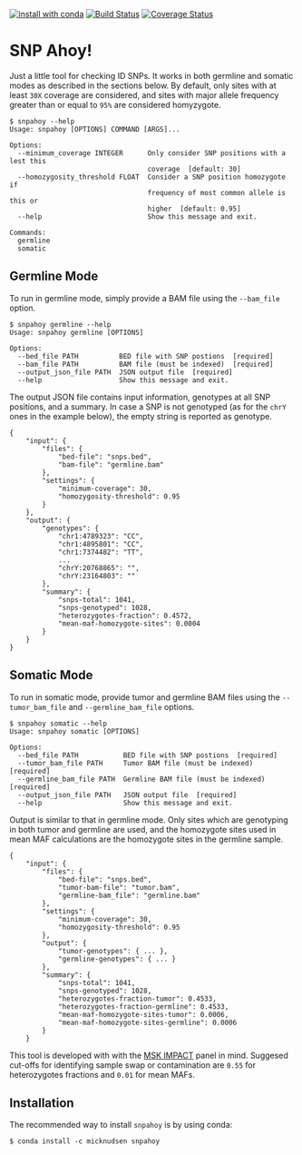 [![install with conda](https://img.shields.io/badge/install%20with-conda-brightgreen.svg?style=flat)](https://conda.anaconda.org/micknudsen) [![Build Status](https://travis-ci.org/micknudsen/snpahoy.svg?branch=master)](https://travis-ci.org/micknudsen/snpahoy) [![Coverage Status](https://coveralls.io/repos/github/micknudsen/snpahoy/badge.svg?branch=master)](https://coveralls.io/github/micknudsen/snpahoy?branch=master)

# SNP Ahoy!

Just a little tool for checking ID SNPs. It works in both germline and somatic modes as described in the sections below. By default, only sites with at least `30X` coverage are considered, and sites with major allele frequency greater than or equal to `95%` are considered homyzygote.

```
$ snpahoy --help
Usage: snpahoy [OPTIONS] COMMAND [ARGS]...

Options:
  --minimum_coverage INTEGER      Only consider SNP positions with a lest this
                                  coverage  [default: 30]
  --homozygosity_threshold FLOAT  Consider a SNP position homozygote if
                                  frequency of most common allele is this or
                                  higher  [default: 0.95]
  --help                          Show this message and exit.

Commands:
  germline
  somatic
```

## Germline Mode

To run in germline mode, simply provide a BAM file using the `--bam_file` option.

```
$ snpahoy germline --help
Usage: snpahoy germline [OPTIONS]

Options:
  --bed_file PATH          BED file with SNP postions  [required]
  --bam_file PATH          BAM file (must be indexed)  [required]
  --output_json_file PATH  JSON output file  [required]
  --help                   Show this message and exit.
```

The output JSON file contains input information, genotypes at all SNP positions, and a summary. In case a SNP is not genotyped (as for the `chrY` ones in the example below), the empty string is reported as genotype.

```
{
    "input": {
        "files": {
            "bed-file": "snps.bed",
            "bam-file": "germline.bam"
        },
        "settings": {
            "minimum-coverage": 30,
            "homozygosity-threshold": 0.95
        }
    },
    "output": {
        "genotypes": {
            "chr1:4789323": "CC",
            "chr1:4895801": "CC",
            "chr1:7374482": "TT",
            ...
            "chrY:20768865": "",
            "chrY:23164803": ""
        },
        "summary": {
            "snps-total": 1041,
            "snps-genotyped": 1028,
            "heterozygotes-fraction": 0.4572,
            "mean-maf-homozygote-sites": 0.0004
        }
    }
}
```

## Somatic Mode

To run in somatic mode, provide tumor and germline BAM files using the `--tumor_bam_file` and `--germline_bam_file` options.

```
$ snpahoy somatic --help
Usage: snpahoy somatic [OPTIONS]

Options:
  --bed_file PATH           BED file with SNP postions  [required]
  --tumor_bam_file PATH     Tumor BAM file (must be indexed)  [required]
  --germline_bam_file PATH  Germline BAM file (must be indexed)  [required]
  --output_json_file PATH   JSON output file  [required]
  --help                    Show this message and exit.
```

Output is similar to that in germline mode. Only sites which are genotyping in both tumor and germline are used, and the homozygote sites used in mean MAF calculations are the homozygote sites in the germline sample.

```
{
    "input": {
        "files": {
            "bed-file": "snps.bed",
            "tumor-bam-file": "tumor.bam",
            "germline-bam_file": "germline.bam"
        },
        "settings": {
            "minimum-coverage": 30,
            "homozygosity-threshold": 0.95
        },
        "output": {
            "tumor-genotypes": { ... },
            "germline-genotypes": { ... }
        },
        "summary": {
            "snps-total": 1041,
            "snps-genotyped": 1028,
            "heterozygotes-fraction-tumor": 0.4533,
            "heterozygotes-fraction-germline": 0.4533,
            "mean-maf-homozygote-sites-tumor": 0.0006,
            "mean-maf-homozygote-sites-germline": 0.0006
        }
    }
```

This tool is developed with with the [MSK IMPACT](https://doi.org/10.1016/j.jmoldx.2014.12.006) panel in mind. Suggesed cut-offs for identifying sample swap or contamination are `0.55` for heterozygotes fractions and `0.01` for mean MAFs.

## Installation

The recommended way to install `snpahoy` is by using conda:

```
$ conda install -c micknudsen snpahoy
```